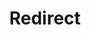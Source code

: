 ﻿---
layout: src/layouts/Redirect.astro
title: Redirect
redirect: https://yamldoc.liuyan.wang/docs/deployments/custom-scripts/debugging-powershell-scripts/debugging-powershell-scripts-on-remote-machines
pubDate:  2023-01-01
navSearch: false
navSitemap: false
navMenu: false
---
